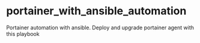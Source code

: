 # portainer_with_ansible_automation
Portainer automation with ansible. Deploy and upgrade portainer agent with this playbook
